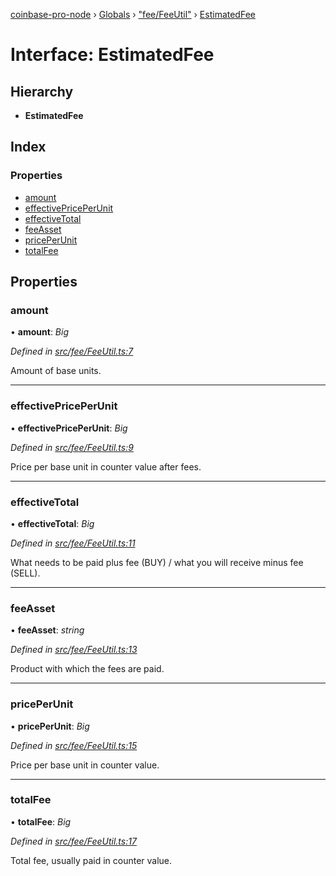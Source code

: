 [coinbase-pro-node](../README.md) › [Globals](../globals.md) › ["fee/FeeUtil"](../modules/_fee_feeutil_.md) › [EstimatedFee](_fee_feeutil_.estimatedfee.md)

# Interface: EstimatedFee

## Hierarchy

- **EstimatedFee**

## Index

### Properties

- [amount](_fee_feeutil_.estimatedfee.md#amount)
- [effectivePricePerUnit](_fee_feeutil_.estimatedfee.md#effectivepriceperunit)
- [effectiveTotal](_fee_feeutil_.estimatedfee.md#effectivetotal)
- [feeAsset](_fee_feeutil_.estimatedfee.md#feeasset)
- [pricePerUnit](_fee_feeutil_.estimatedfee.md#priceperunit)
- [totalFee](_fee_feeutil_.estimatedfee.md#totalfee)

## Properties

### amount

• **amount**: _Big_

_Defined in [src/fee/FeeUtil.ts:7](https://github.com/bennyn/coinbase-pro-node/blob/08c3f97/src/fee/FeeUtil.ts#L7)_

Amount of base units.

---

### effectivePricePerUnit

• **effectivePricePerUnit**: _Big_

_Defined in [src/fee/FeeUtil.ts:9](https://github.com/bennyn/coinbase-pro-node/blob/08c3f97/src/fee/FeeUtil.ts#L9)_

Price per base unit in counter value after fees.

---

### effectiveTotal

• **effectiveTotal**: _Big_

_Defined in [src/fee/FeeUtil.ts:11](https://github.com/bennyn/coinbase-pro-node/blob/08c3f97/src/fee/FeeUtil.ts#L11)_

What needs to be paid plus fee (BUY) / what you will receive minus fee (SELL).

---

### feeAsset

• **feeAsset**: _string_

_Defined in [src/fee/FeeUtil.ts:13](https://github.com/bennyn/coinbase-pro-node/blob/08c3f97/src/fee/FeeUtil.ts#L13)_

Product with which the fees are paid.

---

### pricePerUnit

• **pricePerUnit**: _Big_

_Defined in [src/fee/FeeUtil.ts:15](https://github.com/bennyn/coinbase-pro-node/blob/08c3f97/src/fee/FeeUtil.ts#L15)_

Price per base unit in counter value.

---

### totalFee

• **totalFee**: _Big_

_Defined in [src/fee/FeeUtil.ts:17](https://github.com/bennyn/coinbase-pro-node/blob/08c3f97/src/fee/FeeUtil.ts#L17)_

Total fee, usually paid in counter value.
